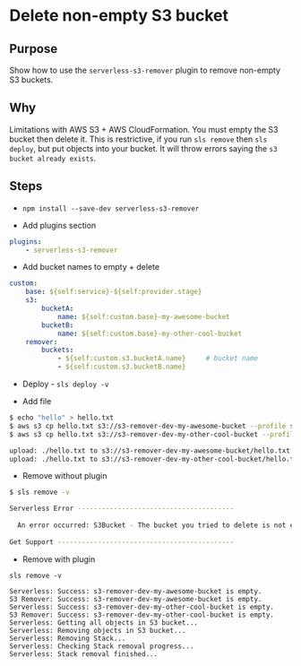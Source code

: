 # Delete non-empty S3 bucket

## Purpose

Show how to use the `serverless-s3-remover` plugin to remove non-empty S3 buckets.

## Why

Limitations with AWS S3 + AWS CloudFormation. You must empty the S3 bucket then delete it. This is restrictive, if you run `sls remove` then `sls deploy`, but put objects into your bucket. It will throw errors saying the `s3 bucket already exists`.

## Steps

* `npm install --save-dev serverless-s3-remover`

* Add plugins section

```yaml
plugins:
    - serverless-s3-remover
```

* Add bucket names to empty + delete

```yaml
custom:
    base: ${self:service}-${self:provider.stage}
    s3:
        bucketA:
            name: ${self:custom.base}-my-awesome-bucket
        bucketB:
            name: ${self:custom.base}-my-other-cool-bucket
    remover:
        buckets:
            - ${self:custom.s3.bucketA.name}     # bucket name
            - ${self:custom.s3.bucketB.name}
```

* Deploy - `sls deploy -v`

* Add file

```bash
$ echo "hello" > hello.txt
$ aws s3 cp hello.txt s3://s3-remover-dev-my-awesome-bucket --profile serverlessguru
$ aws s3 cp hello.txt s3://s3-remover-dev-my-other-cool-bucket --profile serverlessguru

upload: ./hello.txt to s3://s3-remover-dev-my-awesome-bucket/hello.txt
upload: ./hello.txt to s3://s3-remover-dev-my-other-cool-bucket/hello.txt
```

* Remove without plugin

```bash
$ sls remove -v

Serverless Error ---------------------------------------
 
  An error occurred: S3Bucket - The bucket you tried to delete is not empty (Service: Amazon S3; Status Code: 409; Error Code: BucketNotEmpty; Request ID: 7BEA4BA803D4BBBA; S3 Extended Request ID: dh9PL69BNqB0TUVjm498Gkg+4VZ7nJ07fpXl5CHdQVrobq0Yv826FNihL6cNv42OsoMYpZo7acY=).
 
Get Support --------------------------------------------
```

* Remove with plugin

```console
sls remove -v

Serverless: Success: s3-remover-dev-my-awesome-bucket is empty.
S3 Remover: Success: s3-remover-dev-my-awesome-bucket is empty.
Serverless: Success: s3-remover-dev-my-other-cool-bucket is empty.
S3 Remover: Success: s3-remover-dev-my-other-cool-bucket is empty.
Serverless: Getting all objects in S3 bucket...
Serverless: Removing objects in S3 bucket...
Serverless: Removing Stack...
Serverless: Checking Stack removal progress...
Serverless: Stack removal finished...
```